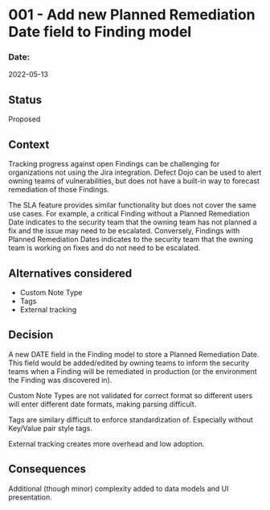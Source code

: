 # 001 - Add new Planned Remediation Date field to Finding model

### Date: 
2022-05-13

## Status

[comment]: <> (Draft | Proposed | Accepted | Rejected | Superseded)

Proposed

## Context

[comment]: <> (what the decision is about, what alternatives were considered, who has contributed, and so on)

Tracking progress against open Findings can be challenging for organizations not using the Jira integration. Defect Dojo
can be used to alert owning teams of vulnerabilities, but does not have a built-in way to forecast remediation of those
Findings.

The SLA feature provides similar functionality but does not cover the same use cases. For example, a critical Finding
without a Planned Remediation Date indicates to the security team that the owning team has not planned a fix and the
issue may need to be escalated. Conversely, Findings with Planned Remediation Dates indicates to the security team that
the owning team is working on fixes and do not need to be escalated.

## Alternatives considered

[comment]: <> (Any alternatives that were considered during the decision making process)

* Custom Note Type
* Tags
* External tracking

## Decision

[comment]: <> (What the decision is)

A new DATE field in the Finding model to store a Planned Remediation Date. This field would be added/edited by owning
teams to inform the security teams when a Finding will be remediated in production (or the environment the Finding was
discovered in).

Custom Note Types are not validated for correct format so different users will enter different date formats, making
parsing difficult.

Tags are similary difficult to enforce standardization of. Especially without Key/Value pair style tags.

External tracking creates more overhead and low adoption.

## Consequences

[comment]: <> (What happens or changes as a result of this decision)

Additional (though minor) complexity added to data models and UI presentation. 